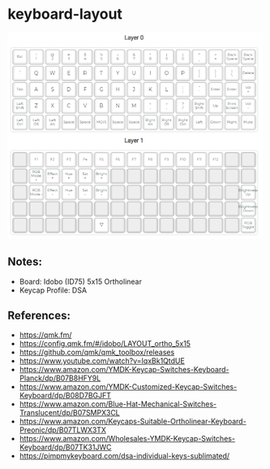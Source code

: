 # keyboard-layout

![layout](/images/layout.png)

## Notes:

- Board: Idobo (ID75) 5x15 Ortholinear
- Keycap Profile: DSA

## References:

- https://qmk.fm/
- https://config.qmk.fm/#/idobo/LAYOUT_ortho_5x15
- https://github.com/qmk/qmk_toolbox/releases
- https://www.youtube.com/watch?v=IqxBk1QtdUE
- https://www.amazon.com/YMDK-Keycap-Switches-Keyboard-Planck/dp/B07B8HFY9L
- https://www.amazon.com/YMDK-Customized-Keycap-Switches-Keyboard/dp/B08D7BGJFT
- https://www.amazon.com/Blue-Hat-Mechanical-Switches-Translucent/dp/B07SMPX3CL
- https://www.amazon.com/Keycaps-Suitable-Ortholinear-Keyboard-Preonic/dp/B07TLWX3TX
- https://www.amazon.com/Wholesales-YMDK-Keycap-Switches-Keyboard/dp/B07TK31JWC
- https://pimpmykeyboard.com/dsa-individual-keys-sublimated/